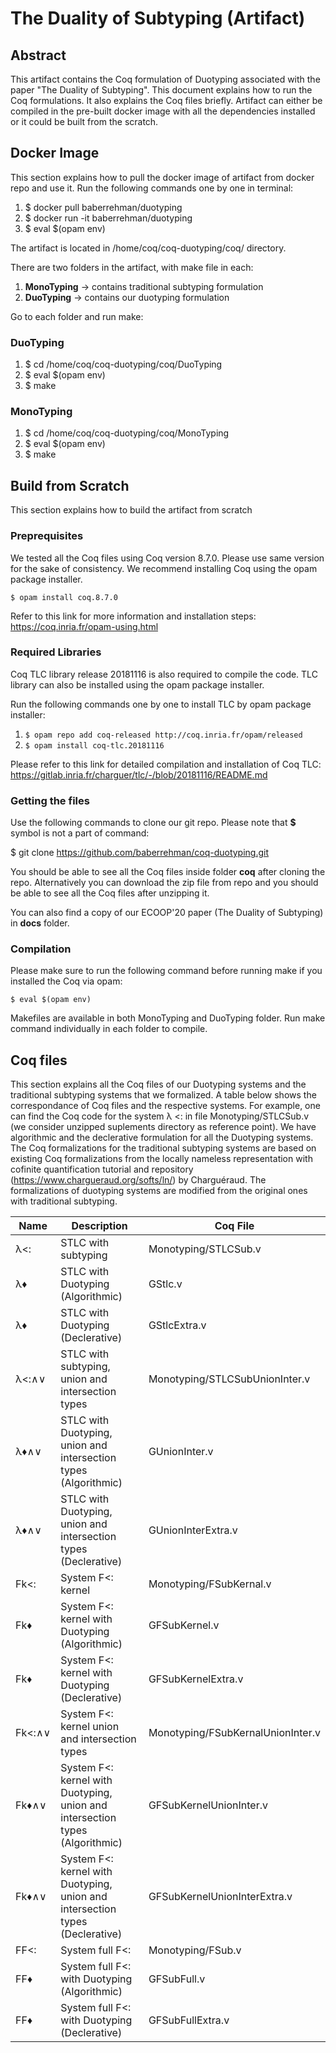 # The Duality of Subtyping (Artifact)

Abstract
--------
This artifact contains the Coq formulation of Duotyping associated with the paper "The Duality of
Subtyping". This document explains how to run the Coq formulations. It also explains the Coq
files briefly. Artifact can either be compiled in the pre-built docker image with all the dependencies
installed or it could be built from the scratch.

Docker Image
------------

This section explains how to pull the docker image of artifact from docker repo and use it.
Run the following commands one by one in terminal:

1. $ docker pull baberrehman/duotyping
2. $ docker run -it baberrehman/duotyping
3. $ eval $(opam env)

The artifact is located in /home/coq/coq-duotyping/coq/ directory.

There are two folders in the artifact, with make file in each:

1. **MonoTyping** → contains traditional subtyping formulation
2. **DuoTyping** → contains our duotyping formulation

Go to each folder and run make:

### DuoTyping

1. $ cd /home/coq/coq-duotyping/coq/DuoTyping
2. $ eval $(opam env)
3. $ make

### MonoTyping

1. $ cd /home/coq/coq-duotyping/coq/MonoTyping
2. $ eval $(opam env)
3. $ make


Build from Scratch
------------------

This section explains how to build the artifact from scratch

### Preprequisites
We tested all the Coq files using Coq version 8.7.0. Please use same version for the sake
of consistency. We recommend installing Coq using the opam package installer. 

`$ opam install coq.8.7.0`

Refer to this link for more information and installation
steps: https://coq.inria.fr/opam-using.html

### Required Libraries

Coq TLC library release 20181116 is also required to compile the code. TLC library can also
be installed using the opam package installer.

Run the following commands one by one to install TLC by opam package installer:

1. `$ opam repo add coq-released http://coq.inria.fr/opam/released`
2. `$ opam install coq-tlc.20181116`

Please refer to this link for detailed compilation and installation of Coq TLC:
https://gitlab.inria.fr/charguer/tlc/-/blob/20181116/README.md


### Getting the files
Use the following commands to clone our git repo. Please note that **$** symbol is not a part of command:

$ git clone https://github.com/baberrehman/coq-duotyping.git

You should be able to see all the Coq files inside folder **coq** after cloning the repo. Alternatively you can
download the zip file from repo and you should be able to see all the Coq files after unzipping it.

You can also find a copy of our ECOOP'20 paper (The Duality of Subtyping) in **docs** folder.

### Compilation
Please make sure to run the following command before running make if you installed the
Coq via opam:

`$ eval $(opam env)`

Makefiles are available in both MonoTyping and DuoTyping folder. Run make command
individually in each folder to compile.

Coq files
---------
This section explains all the Coq files of our Duotyping systems and the traditional subtyping
systems that we formalized. A table below shows the correspondance of Coq files and
the respective systems. For example, one can find the Coq code for the system λ <: in file
Monotyping/STLCSub.v (we consider unzipped suplements directory as reference point).
We have algorithmic and the declerative formulation for all the Duotyping systems.
The Coq formalizations for the traditional subtyping systems are based on existing Coq formalizations
from the locally nameless representation with cofinite quantification tutorial and repository
(https://www.chargueraud.org/softs/ln/) by Charguéraud. The formalizations of
duotyping systems are modified from the original ones with traditional subtyping.


| Name   | Description                                                                  | Coq File                          |
|--------|------------------------------------------------------------------------------|-----------------------------------|
| λ<:    | STLC with subtyping                                                          | Monotyping/STLCSub.v              |
| λ♦     | STLC with Duotyping (Algorithmic)                                            | GStlc.v                           |
| λ♦     | STLC with Duotyping (Declerative)                                            | GStlcExtra.v                      |
| λ<:∧∨  | STLC with subtyping, union and intersection types                            | Monotyping/STLCSubUnionInter.v    |
| λ♦∧∨   | STLC with Duotyping, union and intersection types (Algorithmic)              | GUnionInter.v                     |
| λ♦∧∨   | STLC with Duotyping, union and intersection types (Declerative)              | GUnionInterExtra.v                |
| Fk<:   | System F<: kernel                                                            | Monotyping/FSubKernal.v           |
| Fk♦    | System F<: kernel with Duotyping (Algorithmic)                               | GFSubKernel.v                     |
| Fk♦    | System F<: kernel with Duotyping (Declerative)                               | GFSubKernelExtra.v                |
| Fk<:∧∨ | System F<: kernel union and intersection types                               | Monotyping/FSubKernalUnionInter.v |
| Fk♦∧∨  | System F<: kernel with Duotyping, union and intersection types (Algorithmic) | GFSubKernelUnionInter.v           |
| Fk♦∧∨  | System F<: kernel with Duotyping, union and intersection types (Declerative) | GFSubKernelUnionInterExtra.v      |
| FF<:   | System full F<:                                                              | Monotyping/FSub.v                 |
| FF♦    | System full F<: with Duotyping (Algorithmic)                                 | GFSubFull.v                       |
| FF♦    | System full F<: with Duotyping (Declerative)                                 | GFSubFullExtra.v                  |